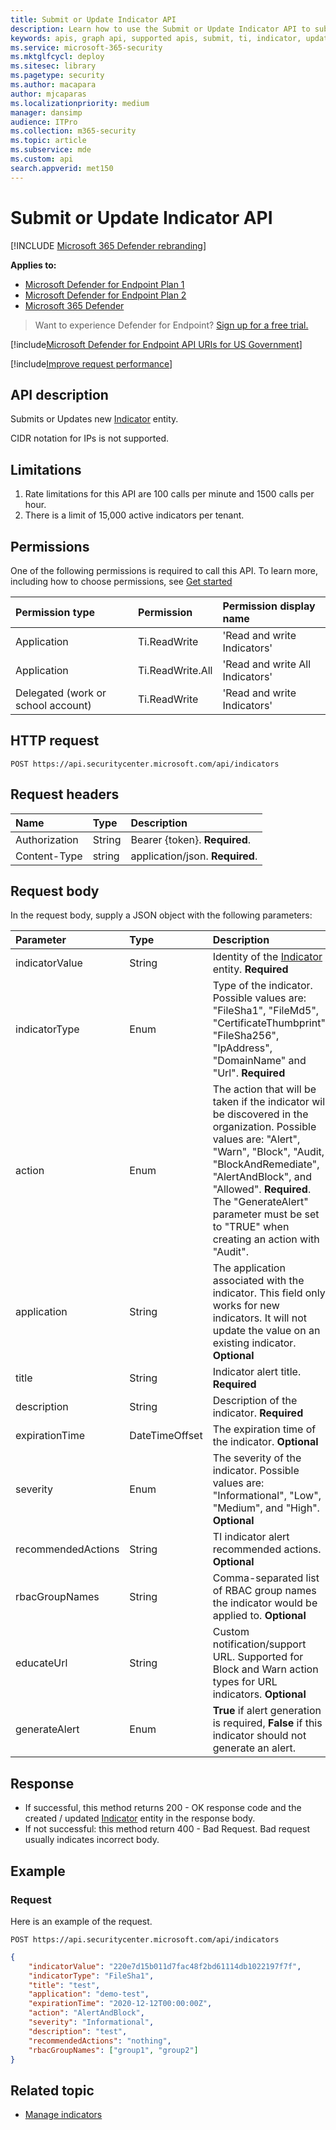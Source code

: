 ```yaml
---
title: Submit or Update Indicator API
description: Learn how to use the Submit or Update Indicator API to submit or update a new Indicator entity in Microsoft Defender for Endpoint.
keywords: apis, graph api, supported apis, submit, ti, indicator, update
ms.service: microsoft-365-security
ms.mktglfcycl: deploy
ms.sitesec: library
ms.pagetype: security
ms.author: macapara
author: mjcaparas
ms.localizationpriority: medium
manager: dansimp
audience: ITPro
ms.collection: m365-security
ms.topic: article
ms.subservice: mde
ms.custom: api
search.appverid: met150
---
```


# Submit or Update Indicator API

[!INCLUDE [Microsoft 365 Defender rebranding](../../includes/microsoft-defender.md)]

**Applies to:**
- [Microsoft Defender for Endpoint Plan 1](https://go.microsoft.com/fwlink/p/?linkid=2154037)
- [Microsoft Defender for Endpoint Plan 2](https://go.microsoft.com/fwlink/p/?linkid=2154037)
- [Microsoft 365 Defender](https://go.microsoft.com/fwlink/?linkid=2118804)

> Want to experience Defender for Endpoint? [Sign up for a free trial.](https://signup.microsoft.com/create-account/signup?products=7f379fee-c4f9-4278-b0a1-e4c8c2fcdf7e&ru=https://aka.ms/MDEp2OpenTrial?ocid=docs-wdatp-exposedapis-abovefoldlink)


[!include[Microsoft Defender for Endpoint API URIs for US Government](../../includes/microsoft-defender-api-usgov.md)]

[!include[Improve request performance](../../includes/improve-request-performance.md)]

## API description

Submits or Updates new [Indicator](ti-indicator.md) entity.

CIDR notation for IPs is not supported.

## Limitations

1. Rate limitations for this API are 100 calls per minute and 1500 calls per hour.
2. There is a limit of 15,000 active indicators per tenant.

## Permissions

One of the following permissions is required to call this API. To learn more, including how to choose permissions, see [Get started](apis-intro.md)

Permission type|Permission|Permission display name
:---|:---|:---
Application|Ti.ReadWrite|'Read and write Indicators'
Application|Ti.ReadWrite.All|'Read and write All Indicators'
Delegated (work or school account)|Ti.ReadWrite|'Read and write Indicators'

## HTTP request

```http
POST https://api.securitycenter.microsoft.com/api/indicators
```

## Request headers

Name|Type|Description
:---|:---|:---
Authorization|String|Bearer {token}. **Required**.
Content-Type|string|application/json. **Required**.

## Request body

In the request body, supply a JSON object with the following parameters:

Parameter|Type|Description
:---|:---|:---
indicatorValue|String|Identity of the [Indicator](ti-indicator.md) entity. **Required**
indicatorType|Enum|Type of the indicator. Possible values are: "FileSha1", "FileMd5", "CertificateThumbprint", "FileSha256", "IpAddress", "DomainName" and "Url". **Required**
action|Enum|The action that will be taken if the indicator will be discovered in the organization. Possible values are: "Alert", "Warn", "Block", "Audit, "BlockAndRemediate", "AlertAndBlock", and "Allowed". **Required**. The "GenerateAlert" parameter must be set to "TRUE" when creating an action with "Audit".
application|String|The application associated with the indicator. This field only works for new indicators. It will not update the value on an existing indicator. **Optional**
title|String|Indicator alert title. **Required**
description|String|Description of the indicator. **Required**
expirationTime|DateTimeOffset|The expiration time of the indicator. **Optional**
severity|Enum|The severity of the indicator. Possible values are: "Informational", "Low", "Medium", and "High". **Optional**
recommendedActions|String|TI indicator alert recommended actions. **Optional**
rbacGroupNames|String|Comma-separated list of RBAC group names the indicator would be applied to. **Optional**
educateUrl|String|Custom notification/support URL. Supported for Block and Warn action types for URL indicators. **Optional**
generateAlert|Enum|**True** if alert generation is required, **False** if this indicator should not generate an alert.
## Response

- If successful, this method returns 200 - OK response code and the created / updated [Indicator](ti-indicator.md) entity in the response body.
- If not successful: this method return 400 - Bad Request. Bad request usually indicates incorrect body.

## Example

### Request

Here is an example of the request.

```http
POST https://api.securitycenter.microsoft.com/api/indicators
```

```json
{
    "indicatorValue": "220e7d15b011d7fac48f2bd61114db1022197f7f",
    "indicatorType": "FileSha1",
    "title": "test",
    "application": "demo-test",
    "expirationTime": "2020-12-12T00:00:00Z",
    "action": "AlertAndBlock",
    "severity": "Informational",
    "description": "test",
    "recommendedActions": "nothing",
    "rbacGroupNames": ["group1", "group2"]
}
```

## Related topic

- [Manage indicators](manage-indicators.md)
